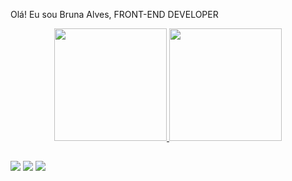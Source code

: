 Olá! Eu sou Bruna Alves, FRONT-END DEVELOPER

<div align="center">
  <a href="https://github.com/BrunaAlves05">
  <img height="180em" src="https://github-readme-stats.vercel.app/api?username=BrunaAlves05&show_icons=true&theme=dracula&include_all_commits=true&count_private=true"/>
  <img height="180em" src="https://github-readme-stats.vercel.app/api/top-langs/?username=BrunaAlves05&layout=compact&langs_count=7&theme=dracula"/>
</div>

##

<div> 
  <a href="https://instagram.com/bruna_alves578" target="_blank"><img src="https://img.shields.io/badge/-Instagram-%23E4405F?style=for-the-badge&logo=instagram&logoColor=white" target="_blank"></a> 
  <a href = "mailto:brunaalves8008@gmail.com"><img src="https://img.shields.io/badge/-Gmail-%23333?style=for-the-badge&logo=gmail&logoColor=white" target="_blank"></a>
  <a href="https://www.linkedin.com/in/bruna-alves-933972232/" target="_blank"><img src="https://img.shields.io/badge/-LinkedIn-%230077B5?style=for-the-badge&logo=linkedin&logoColor=white" target="_blank"></a>
 
</div>
